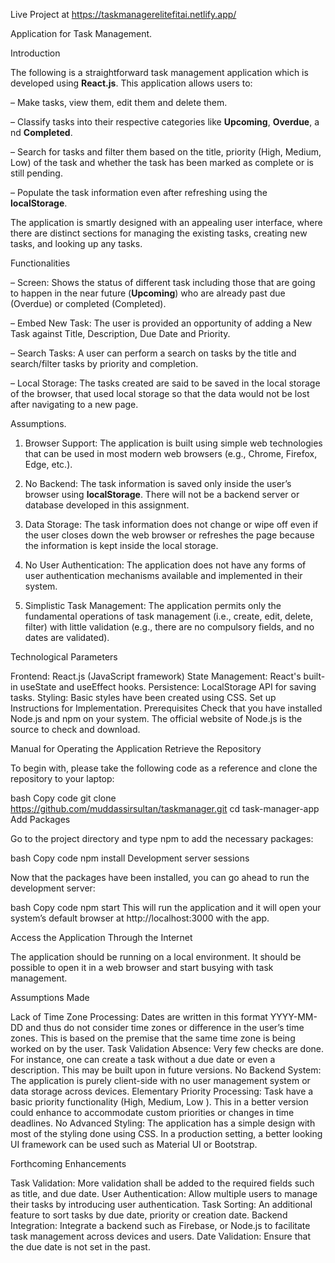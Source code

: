 Live Project at https://taskmanagerelitefitai.netlify.app/
 
 Application for Task Management.

 Introduction

The following is a straightforward task management application which is developed using **React.js**. This application allows users to:

– Make tasks, view them, edit them and delete them.

– Classify tasks into their respective categories like **Upcoming**, **Overdue**, a nd **Completed**.

– Search for tasks and filter them based on the title, priority (High, Medium, Low) of the task and whether the task has been marked as complete or is still pending.

– Populate the task information even after refreshing using the **localStorage**.

The application is smartly designed with an appealing user interface, where there are distinct sections for managing the existing tasks, creating new tasks, and looking up any tasks.

Functionalities

– Screen: Shows the status of different task including those that are going to happen in the near future (**Upcoming**) who are already past due (Overdue) or completed (Completed).

– Embed New Task: The user is provided an opportunity of adding a New Task against Title, Description, Due Date and Priority.

– Search Tasks: A user can perform a search on tasks by the title and search/filter tasks by priority and completion.

– Local Storage: The tasks created are said to be saved in the local storage of the browser, that used local storage so that the data would not be lost after navigating to a new page.

Assumptions.

1. Browser Support: The application is built using simple web technologies that can be used in most modern web browsers (e.g., Chrome, Firefox, Edge, etc.).

2. No Backend: The task information is saved only inside the user’s browser using **localStorage**. There will not be a backend server or database developed in this assignment.

3. Data Storage: The task information does not change or wipe off even if the user closes down the web browser or refreshes the page because the information is kept inside the local storage.

4. No User Authentication: The application does not have any forms of user authentication mecha­nisms available and imp­le­mente­d in their system.
5. Simplistic Task Management: The application permits only the fundamental operations of task management (i.e., create, edit, delete, filter) with little validation (e.g., there are no compulsory fields, and no dates are validated).


Technological Parameters

Frontend: React.js (JavaScript framework)
State Management: React's built-in useState and useEffect hooks.
Persistence: LocalStorage API for saving tasks.
Styling: Basic styles have been created using CSS.
Set up Instructions for Implementation.
Prerequisites
Check that you have installed Node.js and npm on your system. The official website of Node.js is the source to check and download.

Manual for Operating the Application
Retrieve the Repository

To begin with, please take the following code as a reference and clone the repository to your laptop:

bash
Copy code
git clone https://github.com/muddassirsultan/taskmanager.git
cd task-manager-app
Add Packages

Go to the project directory and type npm to add the necessary packages:

bash
Copy code
npm install
Development server sessions

Now that the packages have been installed, you can go ahead to run the development server:

bash
Copy code
npm start
This will run the application and it will open your system’s default browser at http://localhost:3000 with the app.

Access the Application Through the Internet

The application should be running on a local environment. It should be possible to open it in a web browser and start busying with task management.


Assumptions Made

Lack of Time Zone Processing: Dates are written in this format YYYY-MM-DD and thus do not consider time zones or difference in the user’s time zones. This is based on the premise that the same time zone is being worked on by the user.
Task Validation Absence: Very few checks are done. For instance, one can create a task without a due date or even a description. This may be built upon in future versions.
No Backend System: The application is purely client-side with no user management system or data storage across devices.
Elementary Priority Processing: Task have a basic priority functionality (High, Medium, Low ). This in a better version could enhance to accommodate custom priorities or changes in time deadlines.
No Advanced Styling: The application has a simple design with most of the styling done using CSS. In a production setting, a better looking UI framework can be used such as Material UI or Bootstrap.


Forthcoming Enhancements

Task Validation: More validation shall be added to the required fields such as title, and due date.
User Authentication: Allow multiple users to manage their tasks by introducing user authentication.
Task Sorting: An additional feature to sort tasks by due date, priority or creation date.
Backend Integration: Integrate a backend such as Firebase, or Node.js to facilitate task management across devices and users.
Date Validation: Ensure that the due date is not set in the past.
